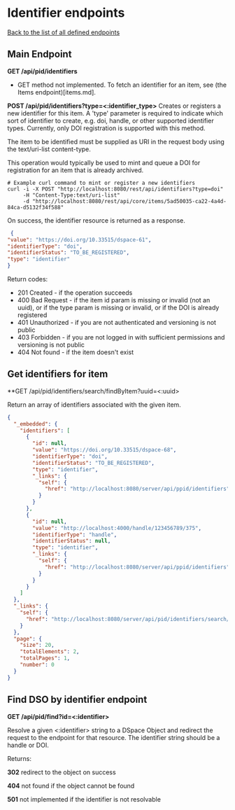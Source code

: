 # Identifier endpoints

[Back to the list of all defined endpoints](endpoints.md)

## Main Endpoint

**GET /api/pid/identifiers**

* GET method not implemented. To fetch an identifier for an item, see (the Items endpoint)[items.md].

**POST /api/pid/identifiers?type=<:identifier_type>**
Creates or registers a new identifier for this item. A 'type' parameter is required to indicate which sort of
identifier to create, e.g. doi, handle, or other supported identifier types.
Currently, only DOI registration is supported with this method.

The item to be identified must be supplied as URI in the request body using the text/uri-list content-type.

This operation would typically be used to mint and queue a DOI for registration for an item that is already archived.

   ```
   # Example curl command to mint or register a new identifiers
   curl -i -X POST "http://localhost:8080/rest/api/identifiers?type=doi" 
        -H "Content-Type:text/uri-list" 
        -d "http://localhost:8080/rest/api/core/items/5ad50035-ca22-4a4d-84ca-d5132f34f588"
   ```

On success, the identifier resource is returned as a response.

   ```json
    {
  "value": "https://doi.org/10.33515/dspace-61",
  "identifierType": "doi",
  "identifierStatus": "TO_BE_REGISTERED",
  "type": "identifier"
}
   ```

Return codes:

* 201 Created - if the operation succeeds
* 400 Bad Request - if the item id param is missing or invalid (not an uuid), or if the type param is missing or
  invalid, or if the DOI is already registered
* 401 Unauthorized - if you are not authenticated and versioning is not public
* 403 Forbidden - if you are not logged in with sufficient permissions and versioning is not public
* 404 Not found - if the item doesn't exist

## Get identifiers for item

**GET /api/pid/identifiers/search/findByItem?uuid=<:uuid>

Return an array of identifiers associated with the given item.

```json
{
  "_embedded": {
    "identifiers": [
      {
        "id": null,
        "value": "https://doi.org/10.33515/dspace-68",
        "identifierType": "doi",
        "identifierStatus": "TO_BE_REGISTERED",
        "type": "identifier",
        "_links": {
          "self": {
            "href": "http://localhost:8080/server/api/ppid/identifiers"
          }
        }
      },
      {
        "id": null,
        "value": "http://localhost:4000/handle/123456789/375",
        "identifierType": "handle",
        "identifierStatus": null,
        "type": "identifier",
        "_links": {
          "self": {
            "href": "http://localhost:8080/server/api/ppid/identifiers"
          }
        }
      }
    ]
  },
  "_links": {
    "self": {
      "href": "http://localhost:8080/server/api/pid/identifiers/search/findByItem?uuid=71d45ca4-3a50-40d3-b35a-b17cccac3575"
    }
  },
  "page": {
    "size": 20,
    "totalElements": 2,
    "totalPages": 1,
    "number": 0
  }
}
```

## Find DSO by identifier endpoint

**GET /api/pid/find?id=<:identifier>**

Resolve a given <:identifier> string to a DSpace Object and redirect the request to the endpoint for that resource.
The identifier string should be a handle or DOI.

Returns:

**302** redirect to the object on success

**404** not found if the object cannot be found

**501** not implemented if the identifier is not resolvable